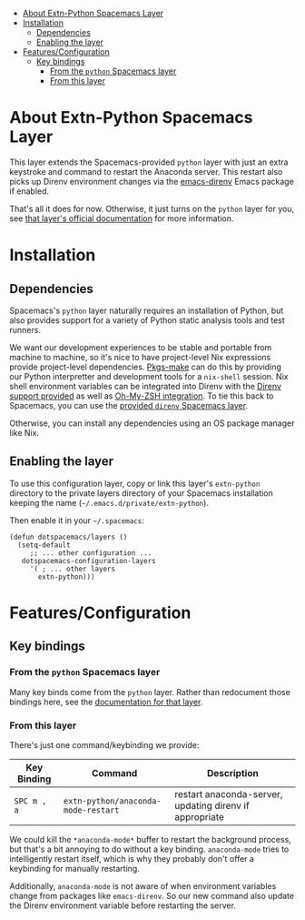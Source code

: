 - [About Extn-Python Spacemacs Layer](#orga772366)
- [Installation](#org7802702)
  - [Dependencies](#org83e319e)
  - [Enabling the layer](#org1ac67e0)
- [Features/Configuration](#org1c4209d)
  - [Key bindings](#orgf0d8d4c)
    - [From the `python` Spacemacs layer](#org18f6402)
    - [From this layer](#org5587148)



<a id="orga772366"></a>

# About Extn-Python Spacemacs Layer

This layer extends the Spacemacs-provided `python` layer with just an extra keystroke and command to restart the Anaconda server. This restart also picks up Direnv environment changes via the [emacs-direnv](https://github.com/wbolster/emacs-direnv) Emacs package if enabled.

That's all it does for now. Otherwise, it just turns on the `python` layer for you, see [that layer's official documentation](https://github.com/syl20bnr/spacemacs/tree/master/layers/+lang/python) for more information.


<a id="org7802702"></a>

# Installation


<a id="org83e319e"></a>

## Dependencies

Spacemacs's `python` layer naturally requires an installation of Python, but also provides support for a variety of Python static analysis tools and test runners.

We want our development experiences to be stable and portable from machine to machine, so it's nice to have project-level Nix expressions provide project-level dependencies. [Pkgs-make](../../../../pkgs-make/README.md) can do this by providing our Python interpretter and development tools for a `nix-shell` session. Nix shell environment variables can be integrated into Direnv with the [Direnv support provided](../../../direnv/README.md) as well as [Oh-My-ZSH integration](../../../oh-my-zsh/README.md). To tie this back to Spacemacs, you can use the [provided `direnv` Spacemacs layer](../direnv/README.md).

Otherwise, you can install any dependencies using an OS package manager like Nix.


<a id="org1ac67e0"></a>

## Enabling the layer

To use this configuration layer, copy or link this layer's `extn-python` directory to the private layers directory of your Spacemacs installation keeping the name (`~/.emacs.d/private/extn-python`).

Then enable it in your `~/.spacemacs`:

```emacs-lisp
(defun dotspacemacs/layers ()
  (setq-default
     ;; ... other configuration ...
   dotspacemacs-configuration-layers
     '( ; ... other layers
       extn-python)))
```


<a id="org1c4209d"></a>

# Features/Configuration


<a id="orgf0d8d4c"></a>

## Key bindings


<a id="org18f6402"></a>

### From the `python` Spacemacs layer

Many key binds come from the `python` layer. Rather than redocument those bindings here, see the [documentation for that layer](https://github.com/syl20bnr/spacemacs/tree/master/layers/+lang/python#key-bindings).


<a id="org5587148"></a>

### From this layer

There's just one command/keybinding we provide:

| Key Binding | Command                             | Description                                             |
|----------- |----------------------------------- |------------------------------------------------------- |
| `SPC m , a` | `extn-python/anaconda-mode-restart` | restart anaconda-server, updating direnv if appropriate |

We could kill the `*anaconda-mode*` buffer to restart the background process, but that's a bit annoying to do without a key binding. `anaconda-mode` tries to intelligently restart itself, which is why they probably don't offer a keybinding for manually restarting.

Additionally, `anaconda-mode` is not aware of when environment variables change from packages like `emacs-direnv`. So our new command also update the Direnv environment variable before restarting the server.

